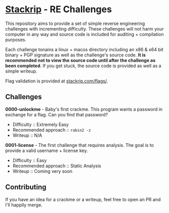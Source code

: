[Stackrip](https://stackrip.com) - RE Challenges
=====================

This repository aims to provide a set of simple reverse engineering challenges
with incrementing difficulty. These challenges will not harm your computer in
any way and source code is included for auditing + compilation purposes.

Each challenge tonains a linux + macos directory including an x86 & x64 bit
binary + PGP signature as well as the challenge's source code. **It is
recommended not to view the source code until after the challenge as been
completed**. If you get stuck, the source code is provided as well as a simple
writeup.

Flag validation is provided at [stackrip.com/flags/](https://stackrip.com/flags/).


## Challenges

**0000-unlockme** - Baby's first crackme. This program wants a password in exchange for a flag. Can you find that password?
 - Difficulty :: Extremely Easy
 - Recommended approach :: `rabin2 -z`
 - Writeup :: N/A

**0001-license** - The first challenge that requires analysis. The goal is to provide a valid username + license key.
 - Difficulty :: Easy
 - Recommended approach :: Static Analysis
 - Writeup :: Coming very soon


## Contributing

If you have an idea for a crackme or a writeup, feel free to open an PR and I'll happily merge.
